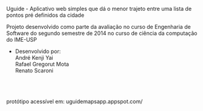 Uguide - Aplicativo web simples que dá o menor trajeto entre uma lista de pontos pré definidos da cidade

Projeto desenvolvido como parte da avaliação no curso de Engenharia de Software
do segundo semestre de 2014 no curso de ciência da computação do IME-USP

- Desenvolvido por:<br>
André Kenji Yai <br>
Rafael Gregorut Mota <br>
Renato Scaroni 
<br>
<br>
<br>
protótipo acessível em: uguidemapsapp.appspot.com/
